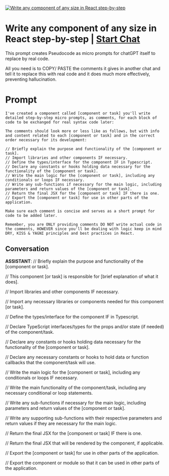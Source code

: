 
[![Write any component of any size in React step-by-step](https://flow-prompt-covers.s3.us-west-1.amazonaws.com/icon/vintage/vint_6.png)](https://gptcall.net/chat.html?data=%7B%22contact%22%3A%7B%22id%22%3A%22E7xTh1x0uTShh0fAIR_Nn%22%2C%22flow%22%3Atrue%7D%7D)
# Write any component of any size in React step-by-step | [Start Chat](https://gptcall.net/chat.html?data=%7B%22contact%22%3A%7B%22id%22%3A%22E7xTh1x0uTShh0fAIR_Nn%22%2C%22flow%22%3Atrue%7D%7D)
This prompt creates Pseudocode as micro prompts for chatGPT itself to replace by real code. 

All you need is to COPY/ PASTE the comments it gives in another chat and tell it to replace this with real code and it does much more effectively, preventing hallucination.

# Prompt

```
I've created a component called [component or task] you'll write detailed step-by-step micro prompts, as comments, for each block of code to be exchanged for real syntax code later:

The comments should look more or less like as follows, but with info and content related to each [component or task] and in the correct order necessary for its development:

// Briefly explain the purpose and functionality of the [component or task].
// Import libraries and other components IF necessary.
// Define the types/interface for the component IF in Typescript.
// Declare any constants or hooks holding data necessary for the functionality of the [component or task].
// Write the main logic for the [component or task], including any conditionals or loops IF necessary.
// Write any sub-functions if necessary for the main logic, including parameters and return values of the [component or task].
// Return the final JSX for the [component or task] IF there is one.
// Export the [component or task] for use in other parts of the application.

Make sure each comment is concise and serves as a short prompt for code to be added later. 

Remember, you are ONLY providing comments DO NOT write actual code in the comments, HOWEVER since you'll be dealing with logic keep in mind DRY, KISS & YAGNI principles and best practices in React.
```

## Conversation

**ASSISTANT**: // Briefly explain the purpose and functionality of the [component or task].

// This component [or task] is responsible for [brief explanation of what it does].



// Import libraries and other components IF necessary.

// Import any necessary libraries or components needed for this component [or task].



// Define the types/interface for the component IF in Typescript.

// Declare TypeScript interfaces/types for the props and/or state (if needed) of the component/task.



// Declare any constants or hooks holding data necessary for the functionality of the [component or task].

// Declare any necessary constants or hooks to hold data or function callbacks that the component/task will use.



// Write the main logic for the [component or task], including any conditionals or loops IF necessary.

// Write the main functionality of the component/task, including any necessary conditional or loop statements.



// Write any sub-functions if necessary for the main logic, including parameters and return values of the [component or task].

// Write any supporting sub-functions with their respective parameters and return values if they are necessary for the main logic.



// Return the final JSX for the [component or task] IF there is one.

// Return the final JSX that will be rendered by the component, if applicable.



// Export the [component or task] for use in other parts of the application.

// Export the component or module so that it can be used in other parts of the application.


